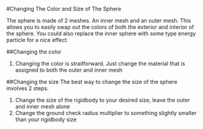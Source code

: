#Changing The Color and Size of The Sphere

The sphere is made of 2 meshes.  An inner mesh and an outer mesh.  This allows you to easily swap out the colors of both the exterior and interior of the sphere.  You could also replace the inner
sphere with some type energy particle for a nice effect.

##Changing the color
1.  Changing the color is straitforward.  Just change the material that is assigned to both the outer and inner mesh

##Changing the size
The best way to change the size of the sphere involves 2 steps.

1.  Change the size of the rigidbody to your desired size, leave the outer and inner mesh alone
2.  Change the ground check radius multiplier to something slightly smaller than your rigidbody size 